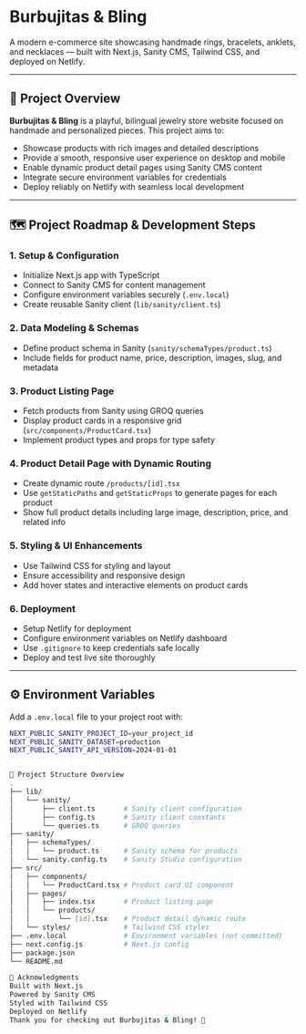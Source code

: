 # Burbujitas & Bling

A modern e-commerce site showcasing handmade rings, bracelets, anklets, and necklaces — built with Next.js, Sanity CMS, Tailwind CSS, and deployed on Netlify.

---

## 🚀 Project Overview

**Burbujitas & Bling** is a playful, bilingual jewelry store website focused on handmade and personalized pieces. This project aims to:

- Showcase products with rich images and detailed descriptions
- Provide a smooth, responsive user experience on desktop and mobile
- Enable dynamic product detail pages using Sanity CMS content
- Integrate secure environment variables for credentials
- Deploy reliably on Netlify with seamless local development

---

## 🗺️ Project Roadmap & Development Steps

### 1. Setup & Configuration
- Initialize Next.js app with TypeScript
- Connect to Sanity CMS for content management
- Configure environment variables securely (`.env.local`)
- Create reusable Sanity client (`lib/sanity/client.ts`)

### 2. Data Modeling & Schemas
- Define product schema in Sanity (`sanity/schemaTypes/product.ts`)
- Include fields for product name, price, description, images, slug, and metadata

### 3. Product Listing Page
- Fetch products from Sanity using GROQ queries
- Display product cards in a responsive grid (`src/components/ProductCard.tsx`)
- Implement product types and props for type safety

### 4. Product Detail Page with Dynamic Routing
- Create dynamic route `/products/[id].tsx`
- Use `getStaticPaths` and `getStaticProps` to generate pages for each product
- Show full product details including large image, description, price, and related info

### 5. Styling & UI Enhancements
- Use Tailwind CSS for styling and layout
- Ensure accessibility and responsive design
- Add hover states and interactive elements on product cards

### 6. Deployment
- Setup Netlify for deployment
- Configure environment variables on Netlify dashboard
- Use `.gitignore` to keep credentials safe locally
- Deploy and test live site thoroughly

---

## ⚙️ Environment Variables

Add a `.env.local` file to your project root with:

```bash
NEXT_PUBLIC_SANITY_PROJECT_ID=your_project_id
NEXT_PUBLIC_SANITY_DATASET=production
NEXT_PUBLIC_SANITY_API_VERSION=2024-01-01


📂 Project Structure Overview
.
├── lib/
│   └── sanity/
│       ├── client.ts       # Sanity client configuration
│       ├── config.ts       # Sanity client constants
│       └── queries.ts      # GROQ queries
├── sanity/
│   ├── schemaTypes/
│   │   └── product.ts      # Sanity schema for products
│   └── sanity.config.ts    # Sanity Studio configuration
├── src/
│   ├── components/
│   │   └── ProductCard.tsx # Product card UI component
│   ├── pages/
│   │   ├── index.tsx       # Product listing page
│   │   └── products/
│   │       └── [id].tsx    # Product detail dynamic route
│   └── styles/             # Tailwind CSS styles
├── .env.local              # Environment variables (not committed)
├── next.config.js          # Next.js config
├── package.json
└── README.md

🎉 Acknowledgments
Built with Next.js
Powered by Sanity CMS
Styled with Tailwind CSS
Deployed on Netlify
Thank you for checking out Burbujitas & Bling! 🌟